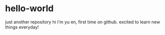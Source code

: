 # hello-world
just another repository
hi i'm yu en, first time on github. excited to learn new things everyday!
